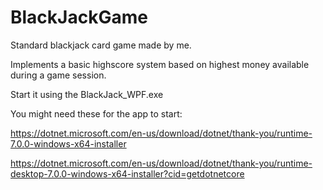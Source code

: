 # BlackJackGame

Standard blackjack card game made by me.

Implements a basic highscore system based on highest money available during a game session.

Start it using the BlackJack_WPF.exe

You might need these for the app to start:

https://dotnet.microsoft.com/en-us/download/dotnet/thank-you/runtime-7.0.0-windows-x64-installer

https://dotnet.microsoft.com/en-us/download/dotnet/thank-you/runtime-desktop-7.0.0-windows-x64-installer?cid=getdotnetcore
